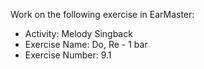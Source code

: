 Work on the following exercise in EarMaster:
- Activity: Melody Singback
- Exercise Name: Do, Re - 1 bar
- Exercise Number: 9.1
